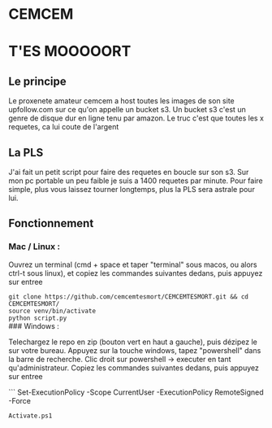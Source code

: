 # CEMCEM
# T'ES MOOOOORT

## Le principe
<p> Le proxenete amateur cemcem a host toutes les images de son site upfollow.com sur ce qu'on appelle un bucket s3. Un bucket s3 c'est un genre de disque dur en ligne tenu par amazon. Le truc c'est que toutes les x requetes, ca lui coute de l'argent</p>

## La PLS
<p> J'ai fait un petit script pour faire des requetes en boucle sur son s3. Sur mon pc portable un peu faible je suis a 1400 requetes par minute. Pour faire simple, plus vous laissez tourner longtemps, plus la PLS sera astrale pour lui.

## Fonctionnement
### Mac / Linux :
<p> Ouvrez un terminal (cmd + space et taper "terminal" sous macos, ou alors ctrl-t sous linux), et copiez les commandes suivantes dedans, puis appuyez sur entree</p>
<code>git clone https://github.com/cemcemtesmort/CEMCEMTESMORT.git && cd CEMCEMTESMORT/
source venv/bin/activate
python script.py
</code>
### Windows :
<p>Telechargez le repo en zip (bouton vert en haut a gauche), puis dézipez le sur votre bureau. Appuyez sur la touche windows, tapez "powershell" dans la barre de recherche. Clic droit sur powershell -> executer en tant qu'administrateur. Copiez les commandes suivantes dedans, puis appuyez sur entree</p>
```
Set-ExecutionPolicy -Scope CurrentUser -ExecutionPolicy RemoteSigned -Force

```
Activate.ps1
